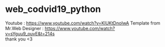 # web_codvid19_python

Youtube : https://www.youtube.com/watch?v=KlUKtDnoIwA
Template from Mr.Web Designer : https://www.youtube.com/watch?v=sYguu9_ouvE&t=214s <br>
thank you <3
